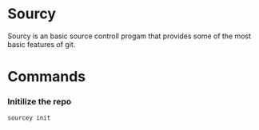 # Sourcy
Sourcy is an basic source controll progam that provides some of the most basic features of git.
# Commands
### Initilize the repo
```
sourcey init
```